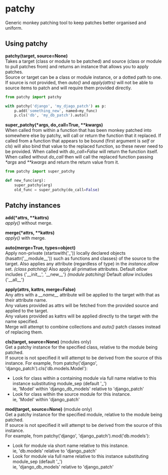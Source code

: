 # patchy

Generic monkey patching tool to keep patches better organised and uniform.


## Using patchy

**patchy(target, source=None)**  
Takes a target (class or module to be patched) and source (class or module to pull patches from) and returns an instance that allows you to apply patches.  
Source or target can be a class or module instance, or a dotted path to one.
If source is not provided, then _auto()_ and _apply(attrs)_ will not be able to source items to patch and will require them provided directly.

```python
from patchy import patchy

with patchy('django', 'my_djago_patch') as p:
    p.add('something_new', named=my_func)
    p.cls('db', 'my_db_patch').auto()
```    

**super_patchy(\*args, do_call=True, \*\*kwargs)**  
When called from within a function that has been monkey patched into somewhere else by patchy, will call or return the function that it replaced. If called from a function that appears to be bound (first argument is _self_ or _cls_) will also bind that value to the replaced function, so these never need to be provided.
When called with _do_call=False_ will return the function itself.
When called without _do_call_ then will call the replaced function passing _\*args_ and _\*\*kwargs_ and return the return value from it.

```python
from patchy import super_patchy

def new_func(arg):
    super_patchy(arg)
    old_func = super_patchy(do_call=False)
```


## Patchy instances

**add(\*attrs, \*\*kattrs)**  
_apply()_ without merge.

**merge(\*attrs, \*\*kattrs)**  
_apply()_ with merge.

**auto(merge=True, types=object)**  
Apply non-private (startswith('\_')) locally declared objects (hasattr('\_\_module__')) such as functions and classes) of the source to the target. Also applies any attribute (regardless of type) in the _instance.allow_ set.
_(class patching)_ Also apply all primative attributes. Default _allow_ includes {'\_\_init__', '\_\_new__'}
_(module patching)_ Default _allow_ includes {'\_\_all__'}

**apply(attrs, kattrs, merge=False)**  
Any attrs with a *\_\_name__* attribute will be applied to the target with that as their attribute name.  
Any values provided as attrs will be fetched from the provided source and applied to the target.  
Any values provided as kattrs will be applied directly to the target with the name specified.  
Merge will attempt to combine collections and _auto()_ patch classes instead of replacing them.

**cls(target, source=None)** (modules only)  
Get a patchy instance for the specified class, relative to the module being patched.  
If source is not specified it will attempt to be derived from the source of this instance.
For example, from patchy('django', 'django_patch').cls('db.models.Model'):
 * Look for class within a containing module via full name relative to this instance substituting module_sep (default '\_')  
 ie, 'Model' within 'django_db_models' relative to 'django_patch'
 * Look for class within the source module for this instance.  
 ie, 'Model' within 'django_patch'

**mod(target, source=None)** (module only)  
Get a patchy instance for the specified module, relative to the module being patched.  
If source is not specified it will attempt to be derived from the source of this instance.  
For example, from patchy('django', 'django_patch').mod('db.models'):
 * Look for module via short name relative to this instance.  
 ie, 'db.models' relative to 'django_patch'
 * Look for module via full name relative to this instance substituting module_sep (default '\_')  
 ie, 'django_db_models' relative to 'django_patch'

